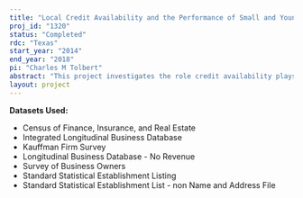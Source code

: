 ```yaml
---
title: "Local Credit Availability and the Performance of Small and Young Businesses"
proj_id: "1320"
status: "Completed"
rdc: "Texas"
start_year: "2014"
end_year: "2018"
pi: "Charles M Tolbert"
abstract: "This project investigates the role credit availability plays in the development and growth of small and young businesses in different geographical areas. This role will be moderated by the availability of credit for these ventures, whether it is for start-up capital or for expansion capital. By examining these issues for different geographic areas and by using different measures of geographic areas, this project will also establish the role geography can play in economic modeling."
layout: project
---
```


**Datasets Used:**

  - Census of Finance, Insurance, and Real Estate 
  - Integrated Longitudinal Business Database 
  - Kauffman Firm Survey 
  - Longitudinal Business Database - No Revenue 
  - Survey of Business Owners 
  - Standard Statistical Establishment Listing 
  - Standard Statistical Establishment List - non Name and Address File 

